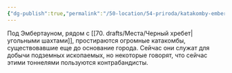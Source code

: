 ```yaml
---
{"dg-publish":true,"permalink":"/50-location/54-priroda/katakomby-embertauna/","tags":["локация"]}
---
```


Под Эмбертауном, рядом с [[70. drafts/Места/Черный хребет\|угольными шахтами]], простираются огромные катакомбы, существовавшие еще до основание города. Сейчас они служат для добычи подземных ископаемых, но некоторые говорят, что сейчас этими тоннелями пользуются контрабандисты. 